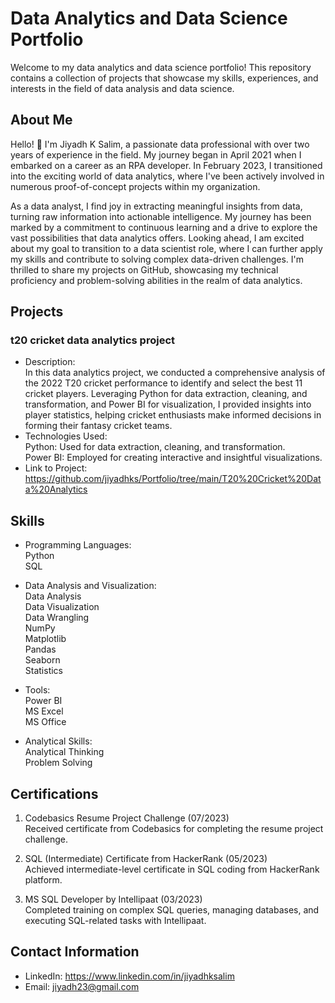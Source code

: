 # Data Analytics and Data Science Portfolio

Welcome to my data analytics and data science portfolio! This repository contains a collection of projects that showcase my skills, experiences, and interests in the field of data analysis and data science.

## About Me

Hello! 👋 I'm Jiyadh K Salim, a passionate data professional with over two years of experience in the field. My journey began in April 2021 when I embarked on a career as an RPA developer. In February 2023, I transitioned into the exciting world of data analytics, where I've been actively involved in numerous proof-of-concept projects within my organization.

As a data analyst, I find joy in extracting meaningful insights from data, turning raw information into actionable intelligence. My journey has been marked by a commitment to continuous learning and a drive to explore the vast possibilities that data analytics offers. Looking ahead, I am excited about my goal to transition to a data scientist role, where I can further apply my skills and contribute to solving complex data-driven challenges. I'm thrilled to share my projects on GitHub, showcasing my technical proficiency and problem-solving abilities in the realm of data analytics.

## Projects

### t20 cricket data analytics project

- Description: <br/>In this data analytics project, we conducted a comprehensive analysis of the 2022 T20 cricket performance to identify and select the best 11 cricket players. Leveraging Python for data extraction, cleaning, and transformation, and Power BI for visualization, I provided insights into player statistics, helping cricket enthusiasts make informed decisions in forming their fantasy cricket teams.
- Technologies Used: <br/>
  Python: Used for data extraction, cleaning, and transformation.<br/>Power BI: Employed for creating interactive and insightful visualizations.
- Link to Project: <br/>
  https://github.com/jiyadhks/Portfolio/tree/main/T20%20Cricket%20Data%20Analytics


## Skills

- Programming Languages: <br/>
  Python<br/>
  SQL<br/>

- Data Analysis and Visualization: <br/>
  Data Analysis<br/>
  Data Visualization<br/>
  Data Wrangling<br/>
  NumPy <br/>
  Matplotlib<br/>
  Pandas<br/>
  Seaborn<br/>
  Statistics<br/>

- Tools: <br/>
  Power BI<br/> 
  MS Excel<br/>
  MS Office<br/>

- Analytical Skills:<br/> 
  Analytical Thinking<br/>
  Problem Solving<br/>


## Certifications

1. Codebasics Resume Project Challenge (07/2023)<br/>
    Received certificate from Codebasics for completing the resume project challenge.

2. SQL (Intermediate) Certificate from HackerRank (05/2023)<br/>
    Achieved intermediate-level certificate in SQL coding from HackerRank platform.
   
3. MS SQL Developer by Intellipaat (03/2023)<br/>
    Completed training on complex SQL queries, managing databases, and executing SQL-related tasks with Intellipaat.


## Contact Information

- LinkedIn: https://www.linkedin.com/in/jiyadhksalim
- Email: jiyadh23@gmail.com


